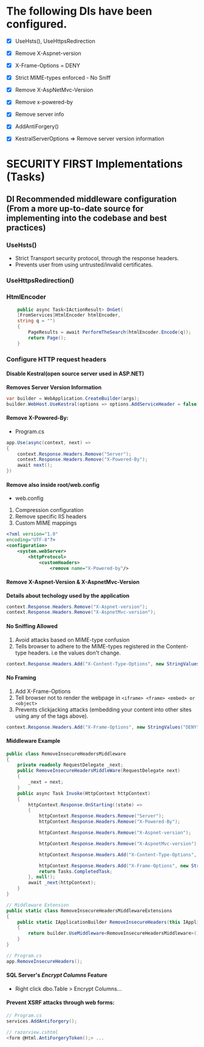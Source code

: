 # The following DIs have been configured.
* [X] UseHsts(), UseHttpsRedirection
* [X] Remove X-Aspnet-version
* [X] X-Frame-Options = DENY
* [X] Strict MIME-types enforced - No Sniff
* [X] Remove X-AspNetMvc-Version
* [X] Remove x-powered-by
* [X] Remove server info
* [X] AddAntiForgery()
* [X] KestralServerOptions => Remove server version information



# SECURITY FIRST Implementations (Tasks)

## DI Recommended middleware configuration (From a more up-to-date source for implementing into the codebase and best practices)

### UseHsts() 
 - Strict Transport security protocol, through the response headers. 
 - Prevents user from using untrusted/invalid certificates.
 ### UseHttpsRedirection()

 ### HtmlEncoder
```C# 
    public async Task<IActionResult> OnGet(
    [FromServices]HtmlEncoder htmlEncoder,
    string q = "")
    {
        PageResults = await PerformTheSearch(htmlEncoder.Encode(q));
        return Page();
    } 
```

### Configure HTTP request headers

#### Disable Kestral(open source server used in ASP.NET)
**Removes Server Version Information** 
```C# 
var builder = WebApplication.CreateBuilder(args);
builder.WebHost.UseKestral(options => options.AddServiceHeader = false);
```
#### Remove X-Powered-By:
* Program.cs
```C# 
app.Use(async(context, next) =>
{
    context.Response.Headers.Remove("Server");
    context.Response.Headers.Remove("X-Powered-By");
    await next();
})
```
#### Remove also inside root/web.config 
* web.config
1. Compression configuration
2. Remove specific IIS headers
3. Custom MIME mappings 
```XML
<?xml version="1.0"
encoding="UTF-8"?>
<configuration>
    <system.webServer>
        <httpProtocol>
            <customHeaders>
                <remove name="X-Powered-by"/>
```
#### Remove X-Aspnet-Version & X-AspnetMvc-Version
**Details about techology used by the application**
```C#
context.Response.Headers.Remove("X-Aspnet-version");
context.Response.Headers.Remove("X-AspnetMvc-version");
```

#### No Sniffing Allowed
1. Avoid attacks based on MIME-type confusion
2. Tells browser to adhere to the MIME-types registered in the Content-type headers. i.e the values don't change.
```C#
context.Response.Headers.Add("X-Content-Type-Options", new StringValues("nosniff"));
```

#### No Framing
1. Add X-Frame-Options
2. Tell browser not to render the webpage in `<iframe> <frame> <embed> or <object>`
3. Prevents clickjacking attacks (embedding your content into other sites using any of the tags above).
```C#
context.Response.Headers.Add("X-Frame-Options", new StringValues("DENY"));
```

#### Middleware Example
```C#
public class RemoveInsecureHeadersMiddleware
{
    private readonly RequestDelegate _next;
    public RemoveInsecureHeadersMiddleWare(RequestDelegate next)
    {
        _next = next;
    }
    public async Task Invoke(HttpContext httpContext)
    {
        httpContext.Response.OnStarting((state) =>
        {
            httpContext.Response.Headers.Remove("Server");
            httpContext.Response.Headers.Remove("X-Powered-By");

            httpContext.Response.Headers.Remove("X-Aspnet-version");

            httpContext.Response.Headers.Remove("X-AspnetMvc-version");

            httpContext.Response.Headers.Add("X-Content-Type-Options", new StringValue("nosniff"));

            httpContext.Response.Headers.Add("X-Frame-Options", new StringValues("DENY"));
            return Tasks.CompletedTask;
        }, null!);
        await _next(httpContext);
    }
}

// Middleware Extension
public static class RemoveInsecureHeadersMiddlewareExtensions
{
    public static IApplicationBuilder RemoveInsecureHeaders(this IApplicationBuilder builser)
    {
        return builder.UseMiddleware<RemoveInsecureHeadersMiddleware>();
    }
}

// Program.cs
app.RemoveInsecureHeaders();
```
#### SQL Server's *Encrypt Columns* Feature
- Right click dbo.Table > Encrypt Columns...

#### Prevent XSRF attacks through web forms:
```C#
// Program.cs
services.AddAntiforgery();

// razorview.cshtml
<form @Html.AntiForgeryToken();> ...
```
